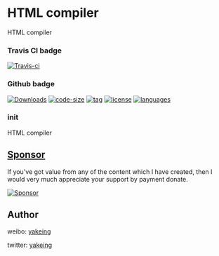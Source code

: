# HTML compiler
HTML compiler


### Travis CI badge

[![Travis-ci](https://api.travis-ci.com/yakeing/cpp_HtmlCompiler.svg)](https://travis-ci.com/yakeing/cpp_HtmlCompiler)

### Github badge

[![Downloads](https://img.shields.io/github/downloads/yakeing/cpp_HtmlCompiler/total.svg)](https://github.com/yakeing/cpp_HtmlCompiler)
[![code-size](https://img.shields.io/github/languages/code-size/yakeing/cpp_HtmlCompiler)](https://github.com/yakeing/cpp_HtmlCompiler/blob/master/src)
[![tag](https://oauth.applinzi.com/Label/tag/v1.0.0/28a745.svg)](https://github.com/yakeing/php_template/releases)
[![license](https://oauth.applinzi.com/Label/license/MPL-2.0/FE7D37.svg)](https://github.com/yakeing/php_template/blob/master/LICENSE)
[![languages](https://oauth.applinzi.com/Label/languages/cpp/f34b7d.svg)](https://github.com/yakeing/php_template/search?l=php)


### init



HTML compiler

[Sponsor](https://github.com/yakeing/Documentation/blob/master/Sponsor/README.md)
---
If you've got value from any of the content which I have created, then I would very much appreciate your support by payment donate.

[![Sponsor](https://oauth.applinzi.com/State/heart/Sponsor/EA4AAA.svg)](https://github.com/yakeing/Documentation/blob/master/Sponsor/README.md)

Author
---

weibo: [yakeing](https://weibo.com/yakeing)

twitter: [yakeing](https://twitter.com/yakeing)
